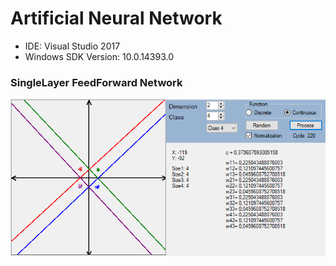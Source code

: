 # Artificial Neural Network

- IDE: Visual Studio 2017
- Windows SDK Version: 10.0.14393.0

### SingleLayer FeedForward Network

![](images/sfn.PNG)
